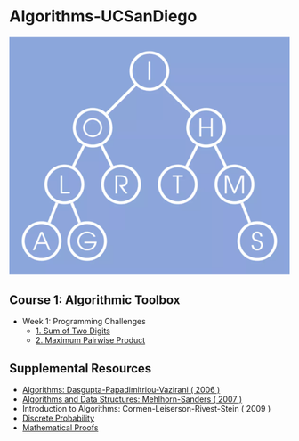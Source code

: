 # Algorithms-UCSanDiego
![](docs/algorithms.png)

## Course 1: Algorithmic Toolbox
* Week 1: Programming Challenges
  * [1. Sum of Two Digits](https://github.com/claytonjwong/Algorithms-UCSD/tree/master/course1/week1/1_sum_of_two_digits)
  * [2. Maximum Pairwise Product](https://github.com/claytonjwong/Algorithms-UCSD/tree/master/course1/week1/2_max_pairwise_product)
  
## Supplemental Resources
  * [Algorithms: Dasgupta-Papadimitriou-Vazirani ( 2006 )]( https://github.com/claytonjwong/Algorithms-UCSanDiego/blob/master/docs/Dasgupta-Papadimitriou-Vazirani.pdf )
  * [Algorithms and Data Structures: Mehlhorn-Sanders ( 2007 )]( https://github.com/claytonjwong/Algorithms-UCSanDiego/blob/master/docs/Mehlhorn-Sanders-Toolbox.pdf )
  * Introduction to Algorithms: Cormen-Leiserson-Rivest-Stein ( 2009 )
  * [Discrete Probability]( https://en.wikibooks.org/wiki/High_School_Mathematics_Extensions/Discrete_Probability )
  * [Mathematical Proofs]( https://en.wikibooks.org/wiki/High_School_Mathematics_Extensions/Mathematical_Proofs )
  